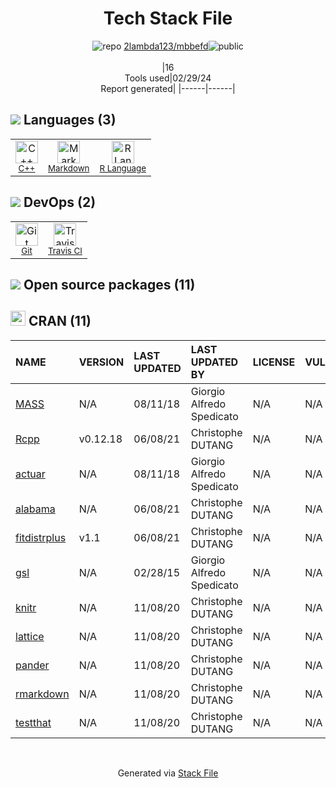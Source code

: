 <!--
&lt;--- Readme.md Snippet without images Start ---&gt;
## Tech Stack
2lambda123/mbbefd is built on the following main stack:

- [C++](http://www.cplusplus.com/) – Languages
- [Markdown](http://daringfireball.net/projects/markdown/) – Languages
- [R Language](http://www.r-project.org/) – Languages
- [Travis CI](http://travis-ci.com/) – Continuous Integration

Full tech stack [here](/techstack.md)

&lt;--- Readme.md Snippet without images End ---&gt;

&lt;--- Readme.md Snippet with images Start ---&gt;
## Tech Stack
2lambda123/mbbefd is built on the following main stack:

- <img width='25' height='25' src='https://img.stackshare.io/service/1049/cplusplus.png' alt='C++'/> [C++](http://www.cplusplus.com/) – Languages
- <img width='25' height='25' src='https://img.stackshare.io/service/1147/markdown.png' alt='Markdown'/> [Markdown](http://daringfireball.net/projects/markdown/) – Languages
- <img width='25' height='25' src='https://img.stackshare.io/service/1213/r-logo.png' alt='R Language'/> [R Language](http://www.r-project.org/) – Languages
- <img width='25' height='25' src='https://img.stackshare.io/service/460/Lu6cGu0z_400x400.png' alt='Travis CI'/> [Travis CI](http://travis-ci.com/) – Continuous Integration

Full tech stack [here](/techstack.md)

&lt;--- Readme.md Snippet with images End ---&gt;
-->
<div align="center">

# Tech Stack File
![](https://img.stackshare.io/repo.svg "repo") [2lambda123/mbbefd](https://github.com/2lambda123/mbbefd)![](https://img.stackshare.io/public_badge.svg "public")
<br/><br/>
|16<br/>Tools used|02/29/24 <br/>Report generated|
|------|------|
</div>

## <img src='https://img.stackshare.io/languages.svg'/> Languages (3)
<table><tr>
  <td align='center'>
  <img width='36' height='36' src='https://img.stackshare.io/service/1049/cplusplus.png' alt='C++'>
  <br>
  <sub><a href="http://www.cplusplus.com/">C++</a></sub>
  <br>
  <sub></sub>
</td>

<td align='center'>
  <img width='36' height='36' src='https://img.stackshare.io/service/1147/markdown.png' alt='Markdown'>
  <br>
  <sub><a href="http://daringfireball.net/projects/markdown/">Markdown</a></sub>
  <br>
  <sub></sub>
</td>

<td align='center'>
  <img width='36' height='36' src='https://img.stackshare.io/service/1213/r-logo.png' alt='R Language'>
  <br>
  <sub><a href="http://www.r-project.org/">R Language</a></sub>
  <br>
  <sub></sub>
</td>

</tr>
</table>

## <img src='https://img.stackshare.io/devops.svg'/> DevOps (2)
<table><tr>
  <td align='center'>
  <img width='36' height='36' src='https://img.stackshare.io/service/1046/git.png' alt='Git'>
  <br>
  <sub><a href="http://git-scm.com/">Git</a></sub>
  <br>
  <sub></sub>
</td>

<td align='center'>
  <img width='36' height='36' src='https://img.stackshare.io/service/460/Lu6cGu0z_400x400.png' alt='Travis CI'>
  <br>
  <sub><a href="http://travis-ci.com/">Travis CI</a></sub>
  <br>
  <sub></sub>
</td>

</tr>
</table>


## <img src='https://img.stackshare.io/group.svg' /> Open source packages (11)</h2>

## <img width='24' height='24' src='https://img.stackshare.io/package_manager/105004/default_a16028785587c9c482ce21483b5e660123a3d270.png'/> CRAN (11)

|NAME|VERSION|LAST UPDATED|LAST UPDATED BY|LICENSE|VULNERABILITIES|
|:------|:------|:------|:------|:------|:------|
|[MASS](https://cran.r-project.org/MASS)|N/A|08/11/18|Giorgio Alfredo Spedicato |N/A|N/A|
|[Rcpp](https://cran.r-project.org/Rcpp)|v0.12.18|06/08/21|Christophe DUTANG |N/A|N/A|
|[actuar](https://cran.r-project.org/actuar)|N/A|08/11/18|Giorgio Alfredo Spedicato |N/A|N/A|
|[alabama](https://cran.r-project.org/alabama)|N/A|06/08/21|Christophe DUTANG |N/A|N/A|
|[fitdistrplus](https://cran.r-project.org/fitdistrplus)|v1.1|06/08/21|Christophe DUTANG |N/A|N/A|
|[gsl](https://cran.r-project.org/gsl)|N/A|02/28/15|Giorgio Alfredo Spedicato |N/A|N/A|
|[knitr](https://cran.r-project.org/knitr)|N/A|11/08/20|Christophe DUTANG |N/A|N/A|
|[lattice](https://cran.r-project.org/lattice)|N/A|11/08/20|Christophe DUTANG |N/A|N/A|
|[pander](https://cran.r-project.org/pander)|N/A|11/08/20|Christophe DUTANG |N/A|N/A|
|[rmarkdown](https://cran.r-project.org/rmarkdown)|N/A|11/08/20|Christophe DUTANG |N/A|N/A|
|[testthat](https://cran.r-project.org/testthat)|N/A|11/08/20|Christophe DUTANG |N/A|N/A|

<br/>
<div align='center'>

Generated via [Stack File](https://github.com/marketplace/stack-file)
